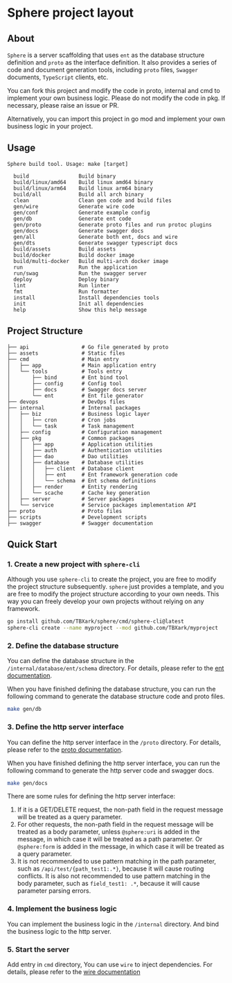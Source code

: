 # Sphere project layout

## About

`Sphere` is a server scaffolding that uses `ent` as the database structure definition and `proto` as the interface definition. It also provides a series of code and document generation tools, including `proto` files, `Swagger` documents, `TypeScript` clients, etc.

You can fork this project and modify the code in proto, internal and cmd to implement your own business logic. Please do not modify the code in pkg. If necessary, please raise an issue or PR.

Alternatively, you can import this project in go mod and implement your own business logic in your project.



## Usage
```
Sphere build tool. Usage: make [target]

  build                Build binary
  build/linux/amd64    Build linux amd64 binary
  build/linux/arm64    Build linux arm64 binary
  build/all            Build all arch binary
  clean                Clean gen code and build files
  gen/wire             Generate wire code
  gen/conf             Generate example config
  gen/db               Generate ent code
  gen/proto            Generate proto files and run protoc plugins
  gen/docs             Generate swagger docs
  gen/all              Generate both ent, docs and wire
  gen/dts              Generate swagger typescript docs
  build/assets         Build assets
  build/docker         Build docker image
  build/multi-docker   Build multi-arch docker image
  run                  Run the application
  run/swag             Run the swagger server
  deploy               Deploy binary
  lint                 Run linter
  fmt                  Run formatter
  install              Install dependencies tools
  init                 Init all dependencies
  help                 Show this help message
```

## Project Structure

```
├── api                 # Go file generated by proto
├── assets              # Static files
├── cmd                 # Main entry
│   ├── app             # Main application entry
│   └── tools           # Tools entry
│       ├── bind        # Ent bind tool
│       ├── config      # Config tool
│       ├── docs        # Swagger docs server
│       └── ent         # Ent file generator
├── devops              # DevOps files
├── internal            # Internal packages
│   ├── biz             # Business logic layer
│   │   ├── cron        # Cron jobs
│   │   └── task        # Task management
│   ├── config          # Configuration management
│   ├── pkg             # Common packages
│   │   ├── app         # Application utilities
│   │   ├── auth        # Authentication utilities
│   │   ├── dao         # Dao utilities
│   │   ├── database    # Database utilities
│   │   │   ├── client  # Database client
│   │   │   ├── ent     # Ent framework generation code
│   │   │   └── schema  # Ent schema definitions
│   │   ├── render      # Entity rendering
│   │   └── scache      # Cache key generation
│   ├── server          # Server packages
│   └── service         # Service packages implementation API
├── proto               # Proto files
├── scripts             # Development scripts
├── swagger             # Swagger documentation
```


## Quick Start

### 1. Create a new project with `sphere-cli`

Although you use `sphere-cli` to create the project, you are free to modify the project structure subsequently. `sphere` just provides a template, and you are free to modify the project structure according to your own needs. This way you can freely develop your own projects without relying on any framework.

```bash
go install github.com/TBXark/sphere/cmd/sphere-cli@latest
sphere-cli create --name myproject --mod github.com/TBXark/myproject
```


### 2. Define the database structure

You can define the database structure in the `/internal/database/ent/schema` directory. For details, please refer to the [ent documentation](https://entgo.io/docs/getting-started).

When you have finished defining the database structure, you can run the following command to generate the database structure code and proto files.

```bash
make gen/db
```


### 3. Define the http server interface

You can define the http server interface in the `/proto` directory. For details, please refer to the [proto documentation](https://developers.google.com/protocol-buffers/docs/proto3).

When you have finished defining the http server interface, you can run the following command to generate the http server code and swagger docs.

```bash
make gen/docs
```

There are some rules for defining the http server interface:

1. If it is a GET/DELETE request, the non-path field in the request message will be treated as a query parameter.
2. For other requests, the non-path field in the request message will be treated as a body parameter, unless `@sphere:uri` is added in the message, in which case it will be treated as a path parameter. Or `@sphere:form` is added in the message, in which case it will be treated as a query parameter.
3. It is not recommended to use pattern matching in the path parameter, such as `/api/test/{path_test1:.*}`, because it will cause routing conflicts. It is also not recommended to use pattern matching in the body parameter, such as `field_test1: .*`, because it will cause parameter parsing errors.


### 4. Implement the business logic

You can implement the business logic in the `/internal` directory. And bind the business logic to the http server.


### 5. Start the server

Add entry in `cmd` directory, You can use `wire` to inject dependencies. For details, please refer to the [wire documentation](https://github.com/google/wire)